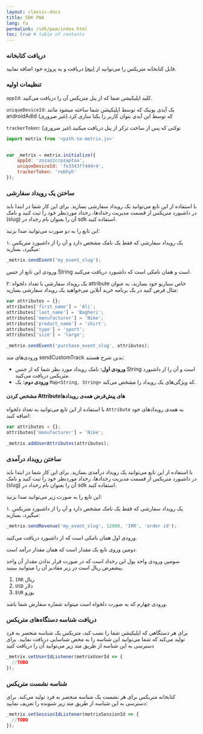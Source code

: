 ```yaml
---
layout: classic-docs
title: SDK PWA
lang: fa
permalink: /sdk/pwa/index.html
toc: true # table of contents
---
```



### دریافت کتابخانه
فایل کتابخانه متریکس را می‌توانید از [اینجا](https://github.com/metrixorg/MetrixSDK-Web/raw/master/dist/metrix.js) دریافت و به پروژه خود اضافه نمایید.

### تنظیمات اولیه

`appId`: کلید اپلیکیشن شما که از پنل متریکس آن را دریافت می‌کنید.

`uniqueDeviceId`: یک آیدی یونیک که توسط اپلیکیشن شما ساخته میشود مانند androidAdId که توسط این آیدی بتوان کاربر را یکتا سازی کرد.(غیر ضروری)

`trackerToken`: توکنی که پس از ساخت ترکر از پنل دریافت میکنید.(غیر ضروری)


```javascript
import metrix from '<path-to-metrix.js>'


var _metrix = metrix.initialize({
	appId: 'zozazzcrpzaptaa',
	uniqueDeviceId: 'fe3343ff444r4',
	trackerToken: 'rebhyh'
});
```
 
### ساختن یک رویداد سفارشی

با استفاده از این تابع می‌توانید یک رویداد سفارشی بسازید. برای این کار شما در ابتدا باید در داشبورد متریکس از قسمت مدیریت رخدادها، رخداد موردنظر خود را ثبت کنید و نامک (slug) آن را بعنوان نام رخداد در sdk استفاده کنید.

این تابع را به دو صورت می‌توانید صدا بزنید:

۱. یک رویداد سفارشی که فقط یک نامک مشخص دارد و آن را از داشبورد متریکس میگیرد، بسازید:

```javascript
_metrix.sendEvent('my_event_slug');
```

ورودی این تابع از جنس String است و همان نامکی است که داشبورد دریافت می‌کنید.

۲. یک رویداد سفارشی با تعداد دلخواه attribute خاص سناریو خود بسازید، به عنوان مثال فرض کنید در یک برنامه خرید آنلاین می‌خواهید یک رویداد سفارشی بسازید:

```javascript
var attributes = {};
attributes['first_name'] = 'Ali';
attributes['last_name'] = 'Bagheri';
attributes['manufacturer'] = 'Nike';
attributes['product_name'] = 'shirt';
attributes['type'] = 'sport';
attributes['size'] = 'large';

_metrix.sendEvent('purchase_event_slug', attributes);
```

ورودی‌های متد sendCustomTrack بدین شرح هستند:

- **ورودی اول:** نامک رویداد مورد نظر شما که از جنس String است و آن را از داشبورد متریکس دریافت می‌کنید.
- **ورودی دوم:** یک `Map<String, String>` که ویژگی‌های یک رویداد را مشخص می‌کند.

#### مشخص کردن Attribute‌های پیش‌فرض همه‌ی رویدادها

با استفاده از این تابع می‌توانید به تعداد دلخواه `Attribute` به همه‌ی رویدادهای خود اضافه کنید:

```javascript
var attributes = {};
attributes['manufacturer'] = 'Nike';

_metrix.addUserAttributes(attributes);
```

### ساختن رویداد درآمدی

با استفاده از این تابع می‌توانید یک رویداد درآمدی بسازید. برای این کار شما در ابتدا باید در داشبورد متریکس از قسمت مدیریت رخدادها، رخداد موردنظر خود را ثبت کنید و نامک (slug) آن را بعنوان نام رخداد در sdk استفاده کنید.

این تابع را به صورت زیر می‌توانید صدا بزنید:

۱. یک رویداد سفارشی که فقط یک نامک مشخص دارد و آن را از داشبورد متریکس میگیرد، بسازید:

```javascript
_metrix.sendRevenue('my_event_slug', 12000, 'IRR', 'order id');
```

ورودی اول همان نامکی است که از داشبورد دریافت می‌کنید.

دومین وروی تابع یک مقدار است که همان مقدار درآمد است.

سومین ورودی واحد پول این رخداد است که در صورت قرار ندادن مقدار آن واحد پیشفرض ریال است در زیر مقادیر آن را میتوانید ببینید.

1. `IRR` ریال
2. `USD` دلار
3. `EUR` یورو

ورودی چهارم که به صورت دلخواه است میتواند شماره سفارش شما باشد.


### دریافت شناسه دستگاه‌های متریکس

برای هر دستگاهی که اپلیکیشن شما را نصب کند، متریکس یک شناسه منحصر به فرد تولید می‌کند که شما می‌توانید این شناسه را به محض شناسایی دریافت نمایید.
برای دسترسی به این شناسه از طریق متد زیر می‌توانید آن را دریافت کنید

```javascript
_metrix.setUserIdListener(metrixUserId => {
  //TODO
});
```

### شناسه نشست متریکس

کتابخانه متریکس برای هر نشست یک شناسه منحصر به فرد تولید می‌کند.
برای دسترسی به این شناسه از طریق متد زیر شنونده را تعریف نمایید:

```javascript
_metrix.setSessionIdListener(metrixSessionId => {
  //TODO
});
```
